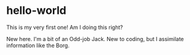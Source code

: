 # hello-world
This is my very first one! Am I doing this right?

New here. I'm a bit of an Odd-job Jack. New to coding, but I assimilate information like the Borg.
